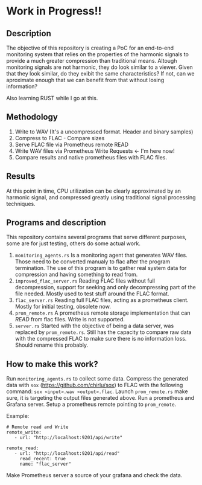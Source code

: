 # Work in Progress!!

## Description

The objective of this repository is creating a PoC for an end-to-end monitoring system that relies on the properties of the harmonic signals to provide a much greater compression than traditional means.
Altough monitoring signals are not harmonic, they do look similar to a viewer. Given that they look similar, do they exibit the same characteristics? If not, can we aproximate enough that we can benefit
from that without losing information?

Also learning RUST while I go at this.

## Methodology

1. Write to WAV (It's a uncompressed format. Header and binary samples)
2. Compress to FLAC - Compare sizes
3. Serve FLAC file via Prometheus remote READ
4. Write WAV files via Prometheus Write Requests <- I'm here now!
5. Compare results and native prometheus files with FLAC files.

## Results

At this point in time, CPU utilization can be clearly approximated by an harmonic signal, and compressed greatly using traditional signal processing techniques.

## Programs and description

This repository contains several programs that serve different purposes, some are for just testing, others do some actual work.

1. `monitoring_agents.rs` Is a monitoring agent that generates WAV files. Those need to be converted manualy to flac after the program termination. The use of this program is to gather real system data for compression and having something to read from.
2. `improved_flac_server.rs` Reading FLAC files without full decompression, support for seeking and only decompressing part of the file needed. Mostly used to test stuff around the FLAC format.
3. `flac_server.rs` Reading full FLAC files, acting as a prometheus client. Mostly for initial testing, obsolete now.
4. `prom_remote.rs` A prometheus remote storage implementation that can *READ* from flac files. Write is not supported.
5. `server.rs` Started with the objective of being a data server, was replaced by `prom_remote.rs`. Still has the capacity to compare raw data with the compressed FLAC to make sure there is no information loss. Should rename this probably.

## How to make this work?

Run `monitoring_agents.rs` to collect some data. Compress the generated data with `sox` (https://github.com/chirlu/sox) to FLAC with the following command: `sox <input>.wav <output>.flac`.
Launch `prom_remote.rs` make sure, it is targeting the output files generated above. Run a prometheus and Grafana server. Setup a prometheus remote pointing to `prom_remote`.

Example:
```
# Remote read and Write
remote_write:
   - url: "http://localhost:9201/api/write"

remote_read:
   - url: "http://localhost:9201/api/read"
     read_recent: true
     name: "flac_server"
```

Make Prometheus server a source of your grafana and check the data.